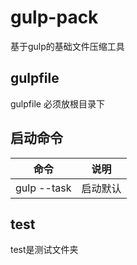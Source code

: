 # gulp-pack
基于gulp的基础文件压缩工具

## gulpfile
gulpfile 必须放根目录下  


## 启动命令
| 命令 |    说明    | 
| ---- | :--------: |
| gulp --task | 启动默认 |


## test 
 test是测试文件夹
 

 
